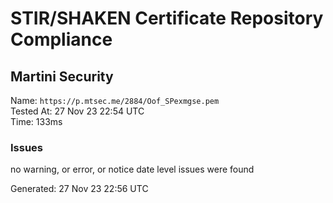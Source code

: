 # STIR/SHAKEN Certificate Repository Compliance

## Martini Security

Name: `https://p.mtsec.me/2884/Oof_SPexmgse.pem`\
Tested At: 27 Nov 23 22:54 UTC\
Time: 133ms

### Issues

no warning, or error, or notice date level issues were found

Generated: 27 Nov 23 22:56 UTC